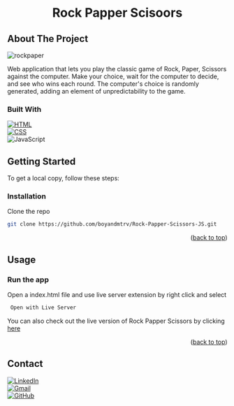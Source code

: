 <div id="readme-top"></div>

<div align="center">
  <a href="https://github.com/boyandmtrv/Guess-The-Word-JS"></a>

 <h1 align="center">Rock Papper Scisoors</h1>
</div>


## About The Project
![rockpaper](https://github.com/boyandmtrv/Rock-Papper-Scissors-JS/assets/122356573/70419c52-95ad-45b7-9d3c-40d3262a0835)

Web application that lets you play the classic game of Rock, Paper, Scissors against the computer. Make your choice, wait for the computer to decide, and see who wins each round. The computer's choice is randomly generated, adding an element of unpredictability to the game.

### Built With
[![HTML](https://img.shields.io/badge/HTML-%2320232a.svg?style=for-the-badge&logo=html5&logoColor=%2361DAFB&colorA=232F3E&colorB=232F3E)](https://html.com/) <br/>
[![CSS](https://img.shields.io/badge/CSS-%231572B6.svg?style=for-the-badge&logo=css3&logoColor=white)](https://developer.mozilla.org/en-US/docs/Web/CSS) <br/>
![JavaScript](https://img.shields.io/badge/JavaScript-%23F7DF1E.svg?style=for-the-badge&logo=javascript&logoColor=black)

## Getting Started

To get a local copy, follow these steps:
  
### Installation

Clone the repo
   ```sh
   git clone https://github.com/boyandmtrv/Rock-Papper-Scissors-JS.git
   ```
<p align="right">(<a href="#readme-top">back to top</a>)</p>

## Usage

### Run the app
Open a index.html file and use live server extension by right click and select
   ```sh
    Open with Live Server
   ```

You can also check out the live version of Rock Papper Scissors by clicking [here](https://boyandmtrv.github.io/Rock-Papper-Scissors-JS/)
   

<p align="right">(<a href="#readme-top">back to top</a>)</p>

## Contact

[![LinkedIn](https://img.shields.io/badge/LinkedIn-%230077B5.svg?style=flat-square&logo=linkedin&logoColor=white)](https://www.linkedin.com/in/boyan-dimitrov-4402b4179/) <br />
[![Gmail](https://img.shields.io/badge/Gmail-%23EA4335.svg?style=flat-square&logo=gmail&logoColor=white)](mailto:boyandimitrov1462@gmail.com) <br />
[![GitHub](https://img.shields.io/badge/GitHub-%23121011.svg?style=flat-square&logo=github&logoColor=white)](https://github.com/boyandmtrv) <br />

